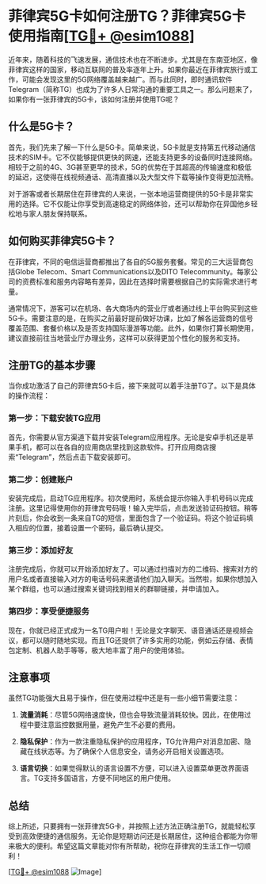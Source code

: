 # 菲律宾5G卡如何注册TG？菲律宾5G卡使用指南[[TG💪+ @esim1088](https://t.me/s/esim1088)]

近年来，随着科技的飞速发展，通信技术也在不断进步。尤其是在东南亚地区，像菲律宾这样的国家，移动互联网的普及率逐年上升。如果你最近在菲律宾旅行或工作，可能会发现这里的5G网络覆盖越来越广。而与此同时，即时通讯软件Telegram（简称TG）也成为了许多人日常沟通的重要工具之一。那么问题来了，如果你有一张菲律宾的5G卡，该如何注册并使用TG呢？

## 什么是5G卡？

首先，我们先来了解一下什么是5G卡。简单来说，5G卡就是支持第五代移动通信技术的SIM卡。它不仅能够提供更快的网速，还能支持更多的设备同时连接网络。相较于之前的4G、3G甚至更早的技术，5G的优势在于其超高的传输速度和极低的延迟，这使得在线视频通话、高清直播以及大型文件下载等操作变得更加流畅。

对于游客或者长期居住在菲律宾的人来说，一张本地运营商提供的5G卡是非常实用的选择。它不仅能让你享受到高速稳定的网络体验，还可以帮助你在异国他乡轻松地与家人朋友保持联系。

## 如何购买菲律宾5G卡？

在菲律宾，不同的电信运营商都推出了各自的5G服务套餐。常见的三大运营商包括Globe Telecom、Smart Communications以及DITO Telecommunity。每家公司的资费标准和服务内容略有差异，因此在选择时需要根据自己的实际需求进行考量。

通常情况下，游客可以在机场、各大商场内的营业厅或者通过线上平台购买到这些5G卡。需要注意的是，在购买之前最好提前做好功课，比如了解各运营商的信号覆盖范围、套餐价格以及是否支持国际漫游等功能。此外，如果你打算长期使用，建议直接前往当地营业厅办理业务，这样可以获得更加个性化的服务和支持。

## 注册TG的基本步骤

当你成功激活了自己的菲律宾5G卡后，接下来就可以着手注册TG了。以下是具体的操作流程：

### 第一步：下载安装TG应用

首先，你需要从官方渠道下载并安装Telegram应用程序。无论是安卓手机还是苹果手机，都可以在各自的应用商店里找到这款软件。打开应用商店搜索“Telegram”，然后点击下载安装即可。

### 第二步：创建账户

安装完成后，启动TG应用程序。初次使用时，系统会提示你输入手机号码以完成注册。这里记得使用你的菲律宾号码哦！输入完毕后，点击发送验证码按钮。稍等片刻后，你会收到一条来自TG的短信，里面包含了一个验证码。将这个验证码填入相应的位置，接着设置一个密码，最后确认提交。

### 第三步：添加好友

注册完成后，你就可以开始添加好友了。可以通过扫描对方的二维码、搜索对方的用户名或者直接输入对方的电话号码来邀请他们加入聊天。当然啦，如果你想加入某个群组，也可以通过搜索关键词找到相关的群聊链接，并申请加入。

### 第四步：享受便捷服务

现在，你就已经正式成为一名TG用户啦！无论是文字聊天、语音通话还是视频会议，都可以随时随地实现。而且TG还提供了许多实用的功能，例如云存储、表情包定制、机器人助手等等，极大地丰富了用户的使用体验。

## 注意事项

虽然TG功能强大且易于操作，但在使用过程中还是有一些小细节需要注意：

1. **流量消耗**：尽管5G网络速度快，但也会导致流量消耗较快。因此，在使用过程中要注意监控数据用量，避免产生不必要的费用。
   
2. **隐私保护**：作为一款注重隐私保护的应用程序，TG允许用户对消息加密、隐藏在线状态等。为了确保个人信息安全，请务必开启相关设置选项。

3. **语言切换**：如果觉得默认的语言设置不方便，可以进入设置菜单更改界面语言。TG支持多国语言，方便不同地区的用户使用。

## 总结

综上所述，只要拥有一张菲律宾5G卡，并按照上述方法正确注册TG，就能轻松享受到高效便捷的通信服务。无论你是短期访问还是长期居住，这种组合都能为你带来极大的便利。希望这篇文章能对你有所帮助，祝你在菲律宾的生活工作一切顺利！

[[TG💪+ @esim1088](https://t.me/s/esim1088) ![Image](https://i.postimg.cc/4NQfJmqS/Snipaste-2025-05-13-00-14-12.png)]